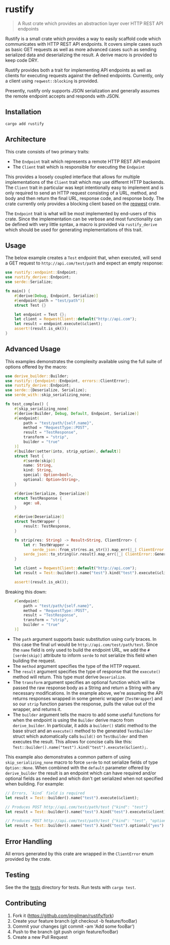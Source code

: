 # rustify

> A Rust crate which provides an abstraction layer over HTTP REST API endpoints

Rustify is a small crate which provides a way to easily scaffold code which
communicates with HTTP REST API endpoints. It covers simple cases such as basic
GET requests as well as more advanced cases such as sending serialized data
and deserializing the result. A derive macro is provided to keep code DRY.

Rustify provides both a trait for implementing API endpoints as well as clients
for executing requests against the defined endpoints. Currently, only a client
using `reqwest::blocking` is provided.

Presently, rustify only supports JSON serialization and generally assumes the
remote endpoint accepts and responds with JSON. 

## Installation

```
cargo add rustify
```

## Architecture

This crate consists of two primary traits:

* The `Endpoint` trait which represents a remote HTTP REST API endpoint
* The `Client` trait which is responsible for executing the `Endpoint`

This provides a loosely coupled interface that allows for multiple
implementations of the `Client` trait which may use different HTTP backends. The 
`Client` trait in particular was kept intentionally easy to implement and is
only required to send an HTTP request consisting of a URL, method, and body and
then return the final URL, response code, and response body. The crate currently
only provides a blocking client based on the
[reqwest](https://github.com/seanmonstar/reqwest) crate.

The `Endpoint` trait is what will be most implemented by end-users of this
crate. Since the implementation can be verbose and most functionality can be
defined with very little syntax, a macro is provided via `rustify_derive` which
should be used for generating implementations of this trait. 


## Usage

The below example creates a `Test` endpoint that, when executed, will send a GET
request to `http://api.com/test/path` and expect an empty response:

```rust
use rustify::endpoint::Endpoint;
use rustify_derive::Endpoint;
use serde::Serialize;

fn main() {
    #[derive(Debug, Endpoint, Serialize)]
    #[endpoint(path = "test/path")]
    struct Test {}

    let endpoint = Test {};
    let client = ReqwestClient::default("http://api.com");
    let result = endpoint.execute(&client);
    assert!(result.is_ok());
}
```

## Advanced Usage

This examples demonstrates the complexity available using the full suite of
options offered by the macro:

```rust
use derive_builder::Builder;
use rustify::{endpoint::Endpoint, errors::ClientError};
use rustify_derive::Endpoint;
use serde::{Deserialize, Serialize};
use serde_with::skip_serializing_none;

fn test_complex() {
    #[skip_serializing_none]
    #[derive(Builder, Debug, Default, Endpoint, Serialize)]
    #[endpoint(
        path = "test/path/{self.name}",
        method = "RequestType::POST",
        result = "TestResponse",
        transform = "strip",
        builder = "true"
    )]
    #[builder(setter(into, strip_option), default)]
    struct Test {
        #[serde(skip)]
        name: String,
        kind: String,
        special: Option<bool>,
        optional: Option<String>,
    }

    #[derive(Serialize, Deserialize)]
    struct TestResponse {
        age: u8,
    }

    #[derive(Deserialize)]
    struct TestWrapper {
        result: TestResponse,
    }

    fn strip(res: String) -> Result<String, ClientError> {
        let r: TestWrapper =
            serde_json::from_str(res.as_str()).map_err(|_| ClientError::GenericError {})?;
        serde_json::to_string(&r.result).map_err(|_| ClientError::GenericError {})
    }

    let client = ReqwestClient::default("http://api.com");
    let result = Test::builder().name("test").kind("test").execute(&client);

    assert!(result.is_ok());
```

Breaking this down:

```rust
    #[endpoint(
        path = "test/path/{self.name}",
        method = "RequestType::POST",
        result = "TestResponse",
        transform = "strip",
        builder = "true"
    )]

```

* The `path` argument supports basic substitution using curly braces. In this 
case the final url would be `http://api.com/test/path/test`. Since the `name` 
field is only used to build the endpoint URL, we add the `#[serde(skip)]` 
attribute to inform `serde` to not serialize this field when building the 
request.
* The `method` argument specifies the type of the HTTP request. 
* The `result` argument specifies the type of response that the `execute()` 
method will return. This type must derive `Deserialize`. 
* The `transform` argument specifies an optional function which will be passed
the raw response body as a String and return a String with any necessary
modifications. In the example above, we're assuming the API returns responses
wrapped in some generic wrapper (`TestWrapper`) and so our `strip` function 
parses the response, pulls the value out of the wrapper, and returns it. 
* The `builder` argument tells the macro to add some useful functions for when
the endpoint is using the `Builder` derive macro from `derive_builder`. In
particular, it adds a `builder()` static method to the base struct and an
`execute()` method to the generated `TestBuilder` struct which automatically
calls `build()` on `TestBuilder` and then executes the result. This allows for
concise calls like this: 
`Test::builder().name("test").kind("test").execute(&client);`.

This example also demonstrates a common pattern of using `skip_serializing_none`
macro to force `serde` to not serialize fields of type `Option::None`. When
combined with the `default` parameter offered by `derive_builder` the result is
an endpoint which can have required and/or optional fields as needed and which
don't get serialized when not specified when building. For example:

```rust
// Errors, `kind` field is required
let result = Test::builder().name("test").execute(&client);

// Produces POST http://api.com/test/path/test {"kind": "test"}
let result = Test::builder().name("test").kind("test").execute(&client);

// Produces POST http://api.com/test/path/test {"kind": "test", "optional": "yes"}
let result = Test::builder().name("test").kind("test").optional("yes").execute(&client);
```

## Error Handling

All errors generated by this crate are wrapped in the `ClientError` enum
provided by the crate.

## Testing

See the the [tests](tests) directory for tests. Run tests with
`cargo test`. 

## Contributing

1. Fork it (https://github.com/jmgilman/rustify/fork)
2. Create your feature branch (git checkout -b feature/fooBar)
3. Commit your changes (git commit -am 'Add some fooBar')
4. Push to the branch (git push origin feature/fooBar)
5. Create a new Pull Request
